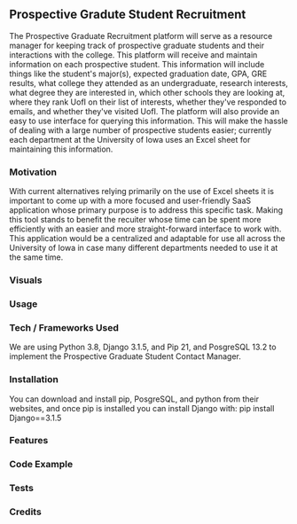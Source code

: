 ## Prospective Gradute Student Recruitment

The Prospective Graduate Recruitment platform will serve as a resource manager for keeping track of prospective graduate students and their interactions with the college. This platform will receive and maintain information on each prospective student. This information will include things like the student's major(s), expected graduation date, GPA, GRE results, what college they attended as an undergraduate, research interests, what degree they are interested in, which other schools they are looking at, where they rank UofI on their list of interests, whether they've responded to emails, and whether they've visited UofI. The platform will also provide an easy to use interface for querying this information. This will make the hassle of dealing with a large number of prospective students easier; currently each department at the University of Iowa uses an Excel sheet for maintaining this information.

### Motivation

With current alternatives relying primarily on the use of Excel sheets it is important to come up with a more focused and user-friendly SaaS application whose primary purpose is to address this specific task. Making this tool stands to benefit the recuiter whose time can be spent more efficiently with an easier and more straight-forward interface to work with. This application would be a centralized and adaptable for use all across the University of Iowa in case many different departments needed to use it at the same time.

### Visuals

### Usage

### Tech / Frameworks Used
We are using Python 3.8, Django 3.1.5, and Pip 21, and PosgreSQL 13.2 to implement the Prospective Graduate Student Contact Manager. 

### Installation
You can download and install pip, PosgreSQL, and python from their websites, and once pip is installed you can install Django with: pip install Django==3.1.5

### Features

### Code Example

### Tests

### Credits

